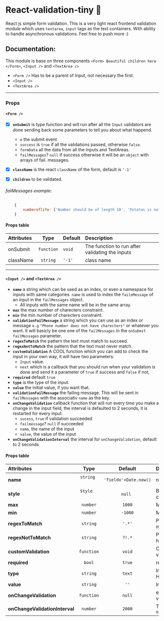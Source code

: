 # React-validation-tiny :passport_control:
React js simple form validation. This is a very light react frontend validation module which uses
`textarea`, `input` tags as the text containers. With ability to handle asynchronous validations. Feel free to push more :)


## Documentation:
This module is base on three components `<Form> Beautiful children here </Form>`, `<Input />` and `<TextArea />`  

* `<Form />` Has to be a parent of Input, not necessary the first.
* `<Input />`
* `<TextArea />`

___

### Props

#### `<Form />`

- [x]  **`onSubmit`** is type function and will run after all the `Input` validators are done sending back some parameters to tell you about what happend.  
  	* `e` the submit event
  	* `success` is `true` if all the validations passed, otherwise `false`.
  	* `formData` all the data from all the Inputs and TextAreas.
  	* `failMessages`? `null` if success otherwise it will be an `object`  with arrays of fail. messages.
- [x]  **`className`** is the react `className` of the form, default is `'-1'`
- [x]  **`children`** to be validated.


###### failMessages example:
```javascript
	{
		numberoflife: ['Number should be of length 10', 'Potatos is not a number'],
	}
```


#### Props table

| Attributes            | Type          | Default     | Description |
| :---------            | :--:          | :-----      | :----------- |
| onSubmit              | `function`    | `void`      | The function to run after validating the inputs|
| className      			  | `string`      | `'-1'`   	  | class name	|

___
  

#### `<Input />` and `<TextArea />`

* **`name`** a string which can be used as an index, or even a namespace for inputs with same categories. `name` is used to index the `faileMessage` of an input in the `failMessages` object.
	* All inputs with the same name will be in the same array.
* **`max`** the max number of charecters constraint. 
* **`min`** the min number of charecters constraint.
* **`validationFailMessage`** a string which you can use as an index or message `e.g` `"Phone number does not have charecters"` or whatever you want. It will basicly be one one of the `failMessages` in the `onSubmit`  `failMessages` parameter.
* **`regexToMatch`** the pattern the text must match to succeed.
* **`regexNotToMatch`** the pattern that the text must never match.
* **`customValidation`** A COOL function which you can add to check the input in your own way, it will have two parameters:  
  	* `Input` value.
  	* `next` which is a callback that you should run when your validation is done and send it a parameter of `true` if success and `false` if not, 
* **`required`** default `true`
* **`type`** is the type of the input.
* **`value`** the initial value, if you want that.
* **`validationFailMessage`** the failing message. This will be sent in `failMessages` with the associativ `name` as the key.
* **`onChangeValidation`** callback function that will run every time you make a change in the input field, the interval is defaulted to 2 seconds, it is restarted for every input.
  	* `sucess`, `true` if validation succeeded
  	* `failmessage`? `null` if succeeded
  	* `name`, the name of the input
  	* `value`, the value of the input
* **`onChangeValidationInterval`** the interval for `onChangeValidation`, default to 2 seconds


#### Props table

| Attributes            | Type          | Default     | Description |
| :---------            | :--:          | :-----:     | :----------- |
| **name**                  | `string`      | `'fieldx'+Date.now()`      | name of the field |
| **style**                 | `Style`       | `null`      | Button container custom styles   |
| **max**            				| `number`      | `1000`      | Maximum length								   |
| **min**                		| `number`      | `-1000`     | Minimum length								   |
| **regexToMatch**          | `string`      | `'.*'`      | Pattern should be matched 			 |
| **regexNotToMatch**       | `string`      | `?!.*`      | Pattern should not have a match  |
| **customValidation**      | `function`    | `void`      | Custom async validation 				 |
| **required**              | `bool`        | `true`      | required HTML5									 |
| **type**      						| `string`      | `text`  		| Input type in HTML5  				  	 |
| **value**     						| `string`      | `''`   			| Initial value										 |
| **onChangeValidation**    | `function`    | `null`      | every change validation callback |
| **onChangeValidationInterval** | `number` | `2000`      | The interval for `onChangeValidation` |



